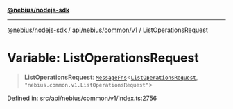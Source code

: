 [**@nebius/nodejs-sdk**](../../../../../README.md)

---

[@nebius/nodejs-sdk](../../../../../README.md) / [api/nebius/common/v1](../README.md) / ListOperationsRequest

# Variable: ListOperationsRequest

> **ListOperationsRequest**: [`MessageFns`](../../../../../runtime/protos/core/interfaces/MessageFns.md)\<[`ListOperationsRequest`](../interfaces/ListOperationsRequest.md), `"nebius.common.v1.ListOperationsRequest"`\>

Defined in: src/api/nebius/common/v1/index.ts:2756
